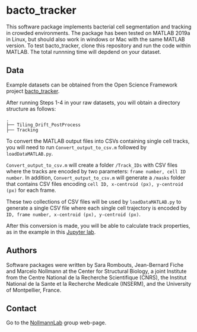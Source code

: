 # bacto_tracker

This software package implements bacterial cell segmentation and tracking in crowded environments. The package has been tested on MATLAB 2019a in Linux, but should also work in windows or Mac with the same MATLAB version. To test bacto_tracker, clone this repository and run the code within MATLAB. The total runnning time will depdend on your dataset.

## Data

Example datasets can be obtained from the Open Science Framework project [bacto_tracker](https://osf.io/ux4h9/). 

After running Steps 1-4 in your raw datasets, you will obtain a directory structure as follows:

```
.
├── Tiling_Drift_PostProcess
├── Tracking

```

To convert the MATLAB output files into CSVs containing single cell tracks, you will need to run `Convert_output_to_csv.m` followed by `loadDataMATLAB.py`.

`Convert_output_to_csv.m` will create a folder `/Track_IDs` with CSV files where the tracks are encoded by two parameters: `frame number, cell ID number`. In addition, `Convert_output_to_csv.m` will generate a `/masks` folder that contains CSV files encoding `cell ID, x-centroid (px), y-centroid (px)` for each frame.

These two collections of CSV files will be used by `loadDataMATLAB.py` to generate a single CSV file where each single cell trajectory is encoded by `ID, frame number, x-centroid (px), y-centroid (px)`. 

After this conversion is made, you will be able to calculate track properties, as in the example in this [Jupyter lab]().



## Authors

Software packages were written by Sara Rombouts, Jean-Bernard Fiche and Marcelo Nollmann at the Center for Structural Biology, a joint Institute from the Centre National de la Recherche Scientifique (CNRS), the Institut National de la Sante et la Recherche Medicale (INSERM), and the University of Montpellier, France.

## Contact

Go to the [NollmannLab](https://www.nollmannlab.org/contact.html) group web-page.

